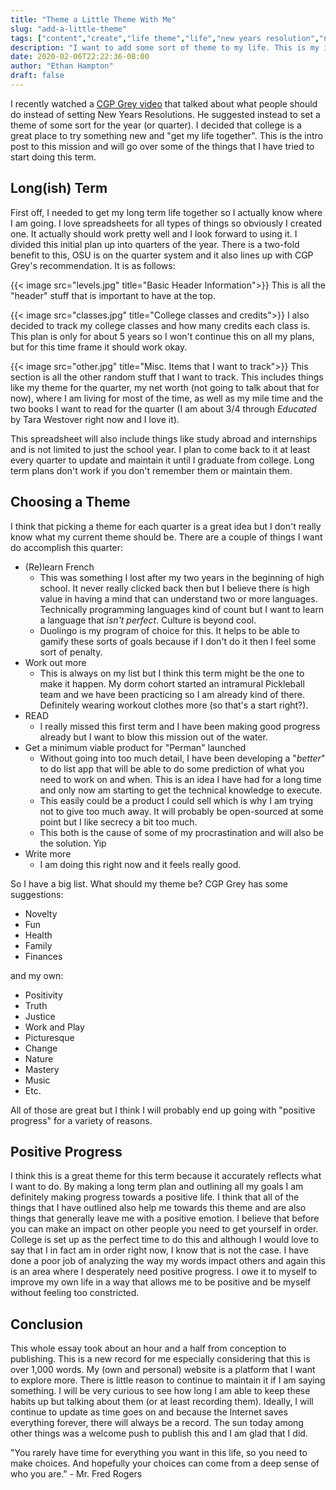 ```yaml
---
title: "Theme a Little Theme With Me"
slug: "add-a-little-theme"
tags: ["content","create","life theme","life","new years resolution","new", "plan"]
description: "I want to add some sort of theme to my life. This is my intro post to making that happen"
date: 2020-02-06T22:22:36-08:00
author: "Ethan Hampton"
draft: false
---
```

I recently watched a [CGP Grey video](https://www.youtube.com/watch?v=NVGuFdX5guE) that talked about what people should do instead of setting New Years Resolutions. He suggested instead to set a theme of some sort for the year (or quarter). I decided that college is a great place to try something new and "get my life together". This is the intro post to this mission and will go over some of the things that I have tried to start doing this term.

<!--more-->
## Long(ish) Term
First off, I needed to get my long term life together so I actually know where I am going. I love spreadsheets for all types of things so obviously I created one. It actually should work pretty well and I look forward to using it. I divided this initial plan up into quarters of the year. There is a two-fold benefit to this, OSU is on the quarter system and it also lines up with CGP Grey's recommendation. It is as follows:

{{< image src="levels.jpg" title="Basic Header Information">}}
This is all the "header" stuff that is important to have at the top.

{{< image src="classes.jpg" title="College classes and credits">}}
I also decided to track my college classes and how many credits each class is. This plan is only for about 5 years so I won't continue this on all my plans, but for this time frame it should work okay. 

{{< image src="other.jpg" title="Misc. Items that I want to track">}}
This section is all the other random stuff that I want to track. This includes things like my theme for the quarter, my net worth (not going to talk about that for now), where I am living for most of the time, as well as my mile time and the two books I want to read for the quarter (I am about 3/4 through *Educated* by Tara Westover right now and I love it). 

This spreadsheet will also include things like study abroad and internships and is not limited to just the school year. I plan to come back to it at least every quarter to update and maintain it until I graduate from college. Long term plans don't work if you don't remember them or maintain them. 

## Choosing a Theme
I think that picking a theme for each quarter is a great idea but I don't really know what my current theme should be. There are a couple of things I want do accomplish this quarter:

- (Re)learn French
	+ This was something I lost after my two years in the beginning of high school. It never really clicked back then but I believe there is high value in having a mind that can understand two or more languages. Technically programming languages kind of count but I want to learn a language that *isn't perfect*. Culture is beyond cool.
	+ Duolingo is my program of choice for this. It helps to be able to gamify these sorts of goals because if I don't do it then I feel some sort of penalty.
- Work out more
	+ This is always on my list but I think this term might be the one to make it happen. My dorm cohort started an intramural Pickleball team and we have been practicing so I am already kind of there. Definitely wearing workout clothes more (so that's a start right?).
- READ
	+ I really missed this first term and I have been making good progress already but I want to blow this mission out of the water.
- Get a minimum viable product for "Perman" launched
	+ Without going into too much detail, I have been developing a "*better*" to do list app that will be able to do some prediction of what you need to work on and when. This is an idea I have had for a long time and only now am starting to get the technical knowledge to execute. 
	+ This easily could be a product I could sell which is why I am trying not to give too much away. It will probably be open-sourced at some point but I like secrecy a bit too much. 
	+ This both is the cause of some of my procrastination and will also be the solution. Yip
- Write more
	+ I am doing this right now and it feels really good.
	
So I have a big list. What should my theme be? CGP Grey has some suggestions:

- Novelty
- Fun
- Health
- Family
- Finances

and my own:

- Positivity
- Truth
- Justice
- Work and Play
- Picturesque
- Change
- Nature
- Mastery
- Music
- Etc.

All of those are great but I think I will probably end up going with "positive progress" for a variety of reasons.

## Positive Progress
I think this is a great theme for this term because it accurately reflects what I want to do. By making a long term plan and outlining all my goals I am definitely making progress towards a positive life. I think that all of the things that I have outlined also help me towards this theme and are also things that generally leave me with a positive emotion. I believe that before you can make an impact on other people you need to get yourself in order. College is set up as the perfect time to do this and although I would love to say that I in fact am in order right now, I know that is not the case. I have done a poor job of analyzing the way my words impact others and again this is an area where I desperately need positive progress. I owe it to myself to improve my own life in a way that allows me to be positive and be myself without feeling too constricted.

## Conclusion
This whole essay took about an hour and a half from conception to publishing. This is a new record for me especially considering that this is over 1,000 words. My (own and personal) website is a platform that I want to explore more. There is little reason to continue to maintain it if I am saying something.  I will be very curious to see how long I am able to keep these habits up but talking about them (or at least recording them). Ideally, I will continue to update as time goes on and because the Internet saves everything forever, there will always be a record. The sun today among other things was a welcome push to publish this and I am glad that I did. 

"You rarely have time for everything you want in this life, so you need to make choices. And hopefully your choices can come from a deep sense of who you are." - Mr. Fred Rogers